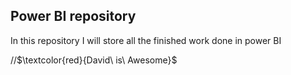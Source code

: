 ## Power BI repository

In this repository I will store all the finished work done in power BI



//$\textcolor{red}{David\ is\ Awesome}$

